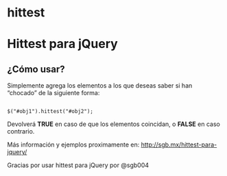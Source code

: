 # hittest
<h1>Hittest para jQuery</h1>

<h2>¿Cómo usar?</h2>

Simplemente agrega los elementos a los que deseas saber si han “chocado” de la siguiente forma:

<code>
$("#obj1").hittest("#obj2");
</code>

Devolverá <b>TRUE</b> en caso de que los elementos coincidan, o <b>FALSE</b> en caso contrario.

Más información y ejemplos proximamente en:
<a href="http://sgb.mx/hittest-para-jquery/" target="_blank">http://sgb.mx/hittest-para-jquery/</a>

Gracias por usar hittest para jQuery por @sgb004
